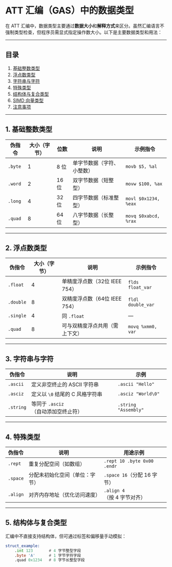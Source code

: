 # ATT 汇编（GAS）中的数据类型

在 ATT 汇编中，数据类型主要通过**数据大小**和**解释方式**来区分。虽然汇编语言不强制类型检查，但程序员需显式指定操作数大小。以下是主要数据类型和用法：

---

## 目录
1. [基础整数类型](#1-基础整数类型)
2. [浮点数类型](#2-浮点数类型)
3. [字符串与字符](#3-字符串与字符)
4. [特殊类型](#4-特殊类型)
5. [结构体与复合类型](#5-结构体与复合类型)
6. [SIMD 向量类型](#6-simd-向量类型sseavx)
7. [注意事项](#关键注意事项)

---

## 1. 基础整数类型

| 伪指令   | 大小（字节） | 位数  | 说明                     | 示例指令        |
|----------|--------------|-------|--------------------------|-----------------|
| `.byte`  | 1            | 8 位  | 单字节数据（字符、小整数） | `movb $5, %al`  |
| `.word`  | 2            | 16 位 | 双字节数据（短整型）       | `movw $100, %ax`|
| `.long`  | 4            | 32 位 | 四字节数据（标准整型）     | `movl $0x1234, %eax`|
| `.quad`  | 8            | 64 位 | 八字节数据（长整型）       | `movq $0xabcd, %rax`|

---

## 2. 浮点数类型

| 伪指令     | 大小（字节） | 说明                          | 示例指令          |
|------------|--------------|-------------------------------|-------------------|
| `.float`   | 4            | 单精度浮点数（32位 IEEE 754） | `flds float_var`  |
| `.double`  | 8            | 双精度浮点数（64位 IEEE 754） | `fldl double_var` |
| `.single`  | 4            | 同 `.float`                   | —                 |
| `.quad`    | 8            | 可与双精度浮点共用（需上下文）| `movq %xmm0, var` |

---

## 3. 字符串与字符

| 伪指令     | 说明                                   | 示例                          |
|------------|----------------------------------------|-------------------------------|
| `.ascii`   | 定义非空终止的 ASCII 字符串            | `.ascii "Hello"`             |
| `.asciz`   | 定义以 `\0` 结尾的 C 风格字符串        | `.asciz "World\0"`           |
| `.string`  | 等同于 `.asciz`（自动添加空终止符）     | `.string "Assembly"`         |

---

## 4. 特殊类型

| 伪指令       | 说明                                  | 用途示例                     |
|--------------|---------------------------------------|------------------------------|
| `.rept`      | 重复分配空间（如数组）                | `.rept 10 .byte 0x00 .endr`  |
| `.space`     | 分配未初始化空间（单位：字节）        | `.space 16`（分配 16 字节）  |
| `.align`     | 对齐内存地址（优化访问速度）          | `.align 4`（按 4 字节对齐）  |

---

## 5. 结构体与复合类型

汇编中不直接支持结构体，但可通过标签和偏移量手动模拟：

```asm
struct_example:
    .int 123       # 4 字节整型字段
    .byte 'A'      # 1 字节字符字段
    .quad 0x1234   # 8 字节长整型字段
```